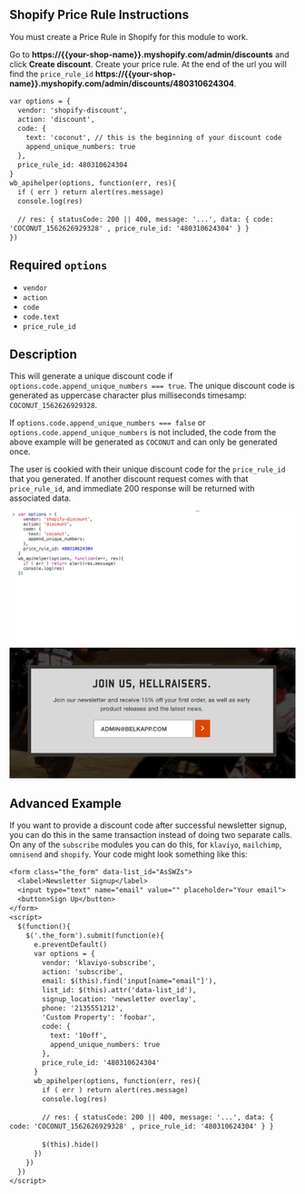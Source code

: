 ## Shopify Price Rule Instructions
You must create a Price Rule in Shopify for this module to work.

Go to __https://{{your-shop-name}}.myshopify.com/admin/discounts__ and click __Create discount__. Create your price rule. At the end of the url you will find the `price_rule_id` __https://{{your-shop-name}}.myshopify.com/admin/discounts/480310624304__.
```
var options = {
  vendor: 'shopify-discount',
  action: 'discount',
  code: {
    text: 'coconut', // this is the beginning of your discount code
    append_unique_numbers: true
  },
  price_rule_id: 480310624304
}
wb_apihelper(options, function(err, res){
  if ( err ) return alert(res.message)
  console.log(res)

  // res: { statusCode: 200 || 400, message: '...', data: { code: 'COCONUT_1562626929328' , price_rule_id: '480310624304' } }
})
```
## Required `options`
* `vendor`
* `action`
* `code`
* `code.text`
* `price_rule_id`

## Description
This will generate a unique discount code if `options.code.append_unique_numbers === true`. The unique discount code is generated as uppercase character plus milliseconds timesamp: `COCONUT_1562626929328`.

If `options.code.append_unique_numbers === false` or `options.code.append_unique_numbers` is not included, the code from the above example will be generated as `COCONUT` and can only be generated once.

The user is cookied with their unique discount code for the `price_rule_id` that you generated. If another discount request comes with that `price_rule_id`, and immediate 200 response will be returned with associated data.

![API Helper for Shopify create discount code](../../images/api-helper-for-shopify-create-discount-code.gif)
![API Helper for Shopify generate unique discount code](../../images/api-helper-for-shopify-theme-generate-discount.gif)

## Advanced Example
If you want to provide a discount code after successful newsletter signup, you can do this in the same transaction instead of doing two separate calls. On any of the `subscribe` modules you can do this, for `klaviyo`, `mailchimp`, `omnisend` and `shopify`. Your code might look something like this:
```
<form class="the_form" data-list_id="AsSWZs">
  <label>Newsletter Signup</label>
  <input type="text" name="email" value="" placeholder="Your email">
  <button>Sign Up</button>
</form>
<script>
  $(function(){
    $('.the_form').submit(function(e){
      e.preventDefault()
      var options = {
        vendor: 'klaviyo-subscribe',
        action: 'subscribe',
        email: $(this).find('input[name="email"]'),
        list_id: $(this).attr('data-list_id'),
        signup_location: 'newsletter overlay',
        phone: '2135551212',
        'Custom Property': 'foobar',
        code: {
          text: '10off',
          append_unique_numbers: true
        },
        price_rule_id: '480310624304'
      }
      wb_apihelper(options, function(err, res){
        if ( err ) return alert(res.message)
        console.log(res)

        // res: { statusCode: 200 || 400, message: '...', data: { code: 'COCONUT_1562626929328' , price_rule_id: '480310624304' } }

        $(this).hide()
      })
    })
  })
</script>
```
